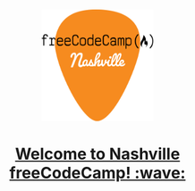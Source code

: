 <!-- PROJECT LOGO -->
<br />
<p align="center">
  <a href="https://www.nashvillefcc.com/">
    <img src="https://github.com/nashvillefcc/.github/blob/main/FCC-Nashville-orange-logo.png" alt="Nashville freeCodeCamp Logo" width="200" height="200">
    <h1 align="center">
      Welcome to Nashville freeCodeCamp! :wave:
    </h1>
  </a>
</p>
<!--

**Here are some ideas to get you started:**

🙋‍♀️ A short introduction - what is your organization all about?
🌈 Contribution guidelines - how can the community get involved?
👩‍💻 Useful resources - where can the community find your docs? Is there anything else the community should know?
🍿 Fun facts - what does your team eat for breakfast?
🧙 Remember, you can do mighty things with the power of [Markdown](https://guides.github.com/features/mastering-markdown/)
-->
